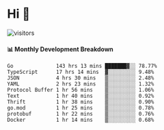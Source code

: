 # Hi 👋
 
![visitors](https://visitor-badge.glitch.me/badge?page_id=sorcererxw.sorcererx)

#### 📊 Monthly Development Breakdown

<!--START_SECTION:waka-->
```text
Go              143 hrs 13 mins ███████▓░░ 78.77%
TypeScript      17 hrs 14 mins  ▓░░░░░░░░░ 9.48%
JSON            4 hrs 30 mins   ▒░░░░░░░░░ 2.48%
YAML            2 hrs 23 mins   ▒░░░░░░░░░ 1.32%
Protocol Buffer 1 hr 56 mins    ▒░░░░░░░░░ 1.06%
Text            1 hr 40 mins    ▒░░░░░░░░░ 0.92%
Thrift          1 hr 38 mins    ▒░░░░░░░░░ 0.90%
go.mod          1 hr 25 mins    ▒░░░░░░░░░ 0.78%
protobuf        1 hr 22 mins    ▒░░░░░░░░░ 0.76%
Docker          1 hr 14 mins    ▒░░░░░░░░░ 0.68%
```
<!--END_SECTION:waka-->
